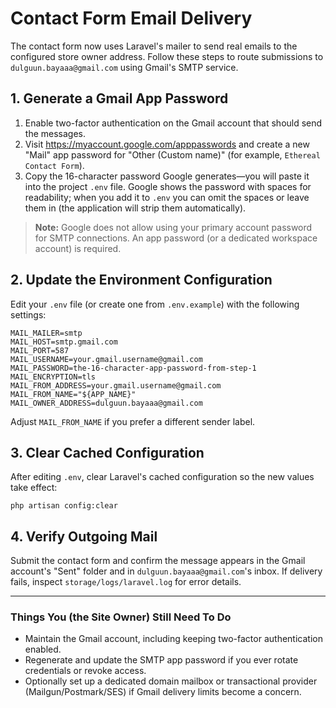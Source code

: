 # Contact Form Email Delivery

The contact form now uses Laravel's mailer to send real emails to the configured store owner address. Follow these steps to route submissions to `dulguun.bayaaa@gmail.com` using Gmail's SMTP service.

## 1. Generate a Gmail App Password
1. Enable two-factor authentication on the Gmail account that should send the messages.
2. Visit <https://myaccount.google.com/apppasswords> and create a new "Mail" app password for "Other (Custom name)" (for example, `Ethereal Contact Form`).
3. Copy the 16-character password Google generates—you will paste it into the project `.env` file. Google shows the password with spaces for readability; when you add it to `.env` you can omit the spaces or leave them in (the application will strip them automatically).

> **Note:** Google does not allow using your primary account password for SMTP connections. An app password (or a dedicated workspace account) is required.

## 2. Update the Environment Configuration
Edit your `.env` file (or create one from `.env.example`) with the following settings:

```
MAIL_MAILER=smtp
MAIL_HOST=smtp.gmail.com
MAIL_PORT=587
MAIL_USERNAME=your.gmail.username@gmail.com
MAIL_PASSWORD=the-16-character-app-password-from-step-1
MAIL_ENCRYPTION=tls
MAIL_FROM_ADDRESS=your.gmail.username@gmail.com
MAIL_FROM_NAME="${APP_NAME}"
MAIL_OWNER_ADDRESS=dulguun.bayaaa@gmail.com
```

Adjust `MAIL_FROM_NAME` if you prefer a different sender label.

## 3. Clear Cached Configuration
After editing `.env`, clear Laravel's cached configuration so the new values take effect:

```
php artisan config:clear
```

## 4. Verify Outgoing Mail
Submit the contact form and confirm the message appears in the Gmail account's "Sent" folder and in `dulguun.bayaaa@gmail.com`'s inbox. If delivery fails, inspect `storage/logs/laravel.log` for error details.

---

### Things You (the Site Owner) Still Need To Do
- Maintain the Gmail account, including keeping two-factor authentication enabled.
- Regenerate and update the SMTP app password if you ever rotate credentials or revoke access.
- Optionally set up a dedicated domain mailbox or transactional provider (Mailgun/Postmark/SES) if Gmail delivery limits become a concern.
